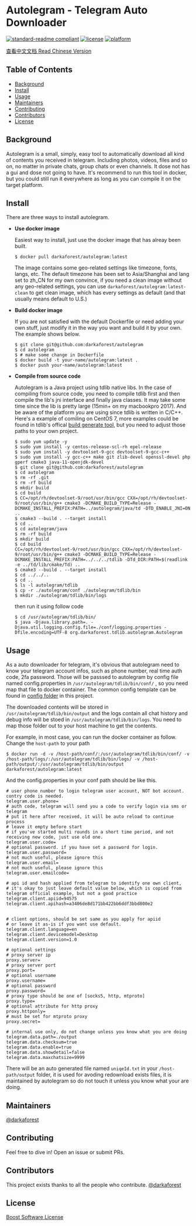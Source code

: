 # Autolegram - Telegram Auto Downloader

[![standard-readme compliant](https://img.shields.io/badge/readme%20style-standard-green.svg)](https://github.com/RichardLitt/standard-readme) [![license](https://img.shields.io/badge/license-BSL-lightgreen.svg)](https://www.boost.org/LICENSE_1_0.txt) [![platform](https://img.shields.io/badge/platform-docker-blue.svg)](https://hub.docker.com/repository/docker/darkaforest/autolegram)

[查看中文文档 Read Chinese Version](https://github.com/darkaforest/Autolegram/blob/main/README.zh-CN.md)

## Table of Contents

- [Background](#background)
- [Install](#install)
- [Usage](#usage)
- [Maintainers](#maintainers)
- [Contributing](#contributing)
- [Contributors](#Contributors)
- [License](#license)



## Background

Autolegram is a small, simply, easy tool to automatically download all kind of contents you received in telegram. Including photos, videos, files and so on, no matter in private chats, group chats or even channels.  It dose not has a gui and dose not going to have. It's recommend to run this tool in docker, but you could still run it everywhere as long as you can compile it on the target platform.



## Install

There are three ways to install autolegram.

- **Use docker image** 

    Easiest way to install, just use the docker image that has alreay been built. 

    ```shell
    $ docker pull darkaforest/autolegram:latest
    ```

    The image contains some geo-related settings like timezone, fonts, langs, etc. The default timezone has been set to Asia/Shanghai and lang set to zh_CN for my own convince, if you need a clean image without any geo-related settings, you can use `darkaforest/autolegram:latest-clean` to get clean image, which has every settings as default (and that usually means default to U.S.)

- **Build docker image**

    If you are not satisfied with the default Dockerfile or need adding your own stuff, just modify it in the way you want and build it by your own. The example shows below.

    ```shell
    $ git clone git@github.com:darkaforest/autolegram
    $ cd autolegram
    $ # make some change in Dockerfile
    $ docker build -t your-name/autolegram:latest .
    $ docker push your-name/autolegram:latest
    ```

- **Compile from source code**

    Autolegram is a Java project using tdlib native libs. In the case of compiling from source code, you need to compile tdlib first and then compile the lib's jni interface and finally java classes. It may take some time since the lib is pretty large (15min+ on my macbookpro 2017). And be aware of the platform you are using since tdlib is written in C/C++. Here's a example of comiling on CentOS 7, more examples could be found in  tdlib's offical [build generate tool](https://tdlib.github.io/td/build.html), but you need to adjust those paths to your own project.

    ```shell
    $ sudo yum update -y
    $ sudo yum install -y centos-release-scl-rh epel-release
    $ sudo yum install -y devtoolset-9-gcc devtoolset-9-gcc-c++
    $ sudo yum install -y gcc-c++ make git zlib-devel openssl-devel php gperf cmake3 java-11-openjdk-devel
    $ git clone git@github.com:darkaforest/autolegram
    $ cd autolegram
    $ rm -rf .git
    $ rm -rf build
    $ mkdir build
    $ cd build
    $ CC=/opt/rh/devtoolset-9/root/usr/bin/gcc CXX=/opt/rh/devtoolset-9/root/usr/bin/g++ cmake3 -DCMAKE_BUILD_TYPE=Release -DCMAKE_INSTALL_PREFIX:PATH=../autolegram/java/td -DTD_ENABLE_JNI=ON ..
    $ cmake3 --build . --target install
    $ cd ..
    $ cd autolegram/java
    $ rm -rf build
    $ mkdir build
    $ cd build
    CC=/opt/rh/devtoolset-9/root/usr/bin/gcc CXX=/opt/rh/devtoolset-9/root/usr/bin/g++ cmake3 -DCMAKE_BUILD_TYPE=Release -DCMAKE_INSTALL_PREFIX:PATH=../../../tdlib -DTd_DIR:PATH=$(readlink -e ../td/lib/cmake/Td) ..
    $ cmake3 --build . --target install
    $ cd ../../..
    $ cd ..
    $ ls -l autolegram/tdlib
    $ cp -r ./autolegram/conf ./autolegram/tdlib/bin
    $ mkdir ./autolegram/tdlib/bin/logs
    ```

    then run it using follow code

    ```shell
    $ cd /usr/autolegram/tdlib/bin/
    $ java -Djava.library.path=. -Djava.util.logging.config.file=./conf/logging.properties -Dfile.encoding=UTF-8 org.darkaforest.tdlib.autolegram.Autolegram
    ```



## Usage

As a auto downloader for telegram, it's obvious that autolegram need to know your telegram account infos, such as phone number, real time auth code, 2fa password. Those will be passsed to autolegram by config file named config.properties in `/usr/autolegram/tdlib/bin/conf/` , so you need map that file to docker container. The common config template can be found in [config folder](https://github.com/darkaforest/Autolegram/blob/main/conf/config.properties) in this project. 

The downloaded contents will be stored in `/usr/autolegram/tdlib/bin/output` and the logs contain all chat history and debug info will be stoed in `/usr/autolegram/tdlib/bin/logs`. You need to map those folder out to your host machine to get the contents.

For example, in most case, you can run the docker container as follow. Change the `host-path` to your path

```shell
$ docker run -d -v /host-path/conf/:/usr/autolegram/tdlib/bin/conf/ -v /host-path/logs/:/usr/autolegram/tdlib/bin/logs/ -v /host-path/output/:/usr/autolegram/tdlib/bin/output darkaforest/autolegram:latest
```

And the config.properties in your conf path should be like this.

```properties
# user phone number to login telegram user account, NOT bot account. contry code is needed.
telegram.user.phone=
# auth code, telegram will send you a code to verify login via sms or telegram
# put it here after received, it will be auto reload to continue process
# leave it empty before start
# if you've started multi rounds in a short time period, and not receiving new code, just use old one.
telegram.user.code=
# optional password. if you have set a password for login.
telegram.user.password=
# not much useful, please ignore this
telegram.user.email=
# not much useful, please ignore this
telegram.user.emailcode=

# api id and hash applied from telegram to identify one own client,
# it's okay to just leave default value below, which is copied from telegram official example, but not a good practice
telegram.client.apiid=94575
telegram.client.apihash=a3406de8d171bb422bb6ddf3bbd800e2


# client options, should be set same as you apply for apiid
# or leave it as-is if you want use default.
telegram.client.language=en
telegram.client.devicemodel=Desktop
telegram.client.version=1.0

# optional settings
# proxy server ip
proxy.server=
# proxy server port
proxy.port=
# optional username
proxy.username=
# optional password
proxy.password=
# proxy type should be one of [socks5, http, mtproto]
proxy.type=
# optional attribute for http proxy
proxy.httponly=
# must be set for mtproto proxy
proxy.secret=

# internal use only, do not change unless you know what you are doing
telegram.data.path=./output
telegram.data.checksum=true
telegram.data.enable=true
telegram.data.showdetail=false
telegram.data.maxchatsize=9999
```

There will be an auto generated file named `uniqeId.txt` in your `/host-path/output` folder, it is used for avoding redownload exists files, it is maintained by autolegram so do not touch it unless you know what your are doing.



## Maintainers

[@darkaforest](https://github.com/darkaforest)



## Contributing

Feel free to dive in! Open an issue or submit PRs.



## Contributors

This project exists thanks to all the people who contribute. 
[@darkaforest](https://github.com/darkaforest)



## License

[Boost Software License](https://www.boost.org/LICENSE_1_0.txt)